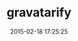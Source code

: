 ---
layout: post
title:  "gravatarify"
repo:   "lwe/gravatarify"
date:   2015-02-18 17:25:25
gemurl: https://github.com/lwe/gravatarify
---